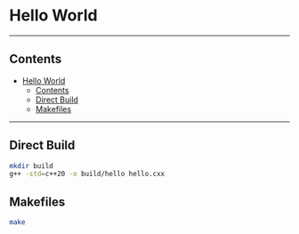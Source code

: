 # Hello World

---

## Contents

- [Hello World](#hello-world)
  - [Contents](#contents)
  - [Direct Build](#direct-build)
  - [Makefiles](#makefiles)

---

## Direct Build

```sh
mkdir build
g++ -std=c++20 -o build/hello hello.cxx
```

## Makefiles

```sh
make
```
